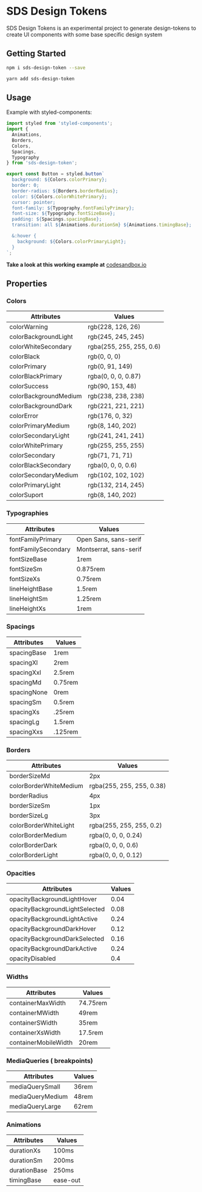 # SDS Design Tokens

<!--[![npm version](https://img.shields.io/badge/npm-v0.0.8-green.svg)](https://www.npmjs.com/package/sds-design-token)--->

SDS Design Tokens is an experimental project to generate design-tokens to create UI components with some base specific design system

## Getting Started

```sh
npm i sds-design-token --save
```

```sh
yarn add sds-design-token
```

## Usage

Example with styled-components:

```jsx
import styled from 'styled-components';
import {
  Animations,
  Borders,
  Colors,
  Spacings,
  Typography
} from 'sds-design-token';

export const Button = styled.button`
  background: ${Colors.colorPrimary};
  border: 0;
  border-radius: ${Borders.borderRadius};
  color: ${Colors.colorWhitePrimary};
  cursor: pointer;
  font-family: ${Typography.fontFamilyPrimary};
  font-size: ${Typography.fontSizeBase};
  padding: ${Spacings.spacingBase};
  transition: all ${Animations.durationSm} ${Animations.timingBase};

  &:hover {
    background: ${Colors.colorPrimaryLight};
  }
`;
```

**Take a look at this working example at** [codesandbox.io](https://codesandbox.io/s/y21k4l9729)

## Properties

### Colors

| Attributes            | Values                   |
| --------------------- | ------------------------ |
| colorWarning          | rgb(228, 126, 26)        |
| colorBackgroundLight  | rgb(245, 245, 245)       |
| colorWhiteSecondary   | rgba(255, 255, 255, 0.6) |
| colorBlack            | rgb(0, 0, 0)             |
| colorPrimary          | rgb(0, 91, 149)          |
| colorBlackPrimary     | rgba(0, 0, 0, 0.87)      |
| colorSuccess          | rgb(90, 153, 48)         |
| colorBackgroundMedium | rgb(238, 238, 238)       |
| colorBackgroundDark   | rgb(221, 221, 221)       |
| colorError            | rgb(176, 0, 32)          |
| colorPrimaryMedium    | rgb(8, 140, 202)         |
| colorSecondaryLight   | rgb(241, 241, 241)       |
| colorWhitePrimary     | rgb(255, 255, 255)       |
| colorSecondary        | rgb(71, 71, 71)          |
| colorBlackSecondary   | rgba(0, 0, 0, 0.6)       |
| colorSecondaryMedium  | rgb(102, 102, 102)       |
| colorPrimaryLight     | rgb(132, 214, 245)       |
| colorSuport           | rgb(8, 140, 202)         |

### Typographies

| Attributes          | Values                 |
| ------------------- | ---------------------- |
| fontFamilyPrimary   | Open Sans, sans-serif  |
| fontFamilySecondary | Montserrat, sans-serif |
| fontSizeBase        | 1rem                   |
| fontSizeSm          | 0.875rem               |
| fontSizeXs          | 0.75rem                |
| lineHeightBase      | 1.5rem                 |
| lineHeightSm        | 1.25rem                |
| lineHeightXs        | 1rem                   |

### Spacings

| Attributes  | Values  |
| ----------- | ------- |
| spacingBase | 1rem    |
| spacingXl   | 2rem    |
| spacingXxl  | 2.5rem  |
| spacingMd   | 0.75rem |
| spacingNone | 0rem    |
| spacingSm   | 0.5rem  |
| spacingXs   | .25rem  |
| spacingLg   | 1.5rem  |
| spacingXxs  | .125rem |

### Borders

| Attributes             | Values                    |
| ---------------------- | ------------------------- |
| borderSizeMd           | 2px                       |
| colorBorderWhiteMedium | rgba(255, 255, 255, 0.38) |
| borderRadius           | 4px                       |
| borderSizeSm           | 1px                       |
| borderSizeLg           | 3px                       |
| colorBorderWhiteLight  | rgba(255, 255, 255, 0.2)  |
| colorBorderMedium      | rgba(0, 0, 0, 0.24)       |
| colorBorderDark        | rgba(0, 0, 0, 0.6)        |
| colorBorderLight       | rgba(0, 0, 0, 0.12)       |

### Opacities

| Attributes                     | Values |
| ------------------------------ | ------ |
| opacityBackgroundLightHover    | 0.04   |
| opacityBackgroundLightSelected | 0.08   |
| opacityBackgroundLightActive   | 0.24   |
| opacityBackgroundDarkHover     | 0.12   |
| opacityBackgroundDarkSelected  | 0.16   |
| opacityBackgroundDarkActive    | 0.24   |
| opacityDisabled                | 0.4    |

### Widths

| Attributes           | Values   |
| -------------------- | -------- |
| containerMaxWidth    | 74.75rem |
| containerMWidth      | 49rem    |
| containerSWidth      | 35rem    |
| containerXsWidth     | 17.5rem  |
| containerMobileWidth | 20rem    |

### MediaQueries ( breakpoints)

| Attributes       | Values |
| ---------------- | ------ |
| mediaQuerySmall  | 36rem  |
| mediaQueryMedium | 48rem  |
| mediaQueryLarge  | 62rem  |

### Animations

| Attributes   | Values   |
| ------------ | -------- |
| durationXs   | 100ms    |
| durationSm   | 200ms    |
| durationBase | 250ms    |
| timingBase   | ease-out |

<!---
#

Before run build, you need to give to permission to \*.sh file:

```sh
chmod +x scripts/start.sh
```
--->

